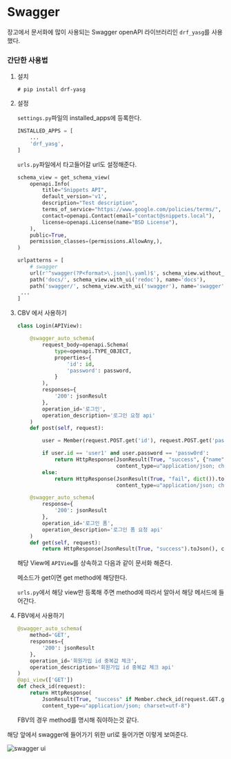 # Swagger

장고에서 문서화에 많이 사용되는 Swagger openAPI 라이브러리인 `drf_yasg`를 사용했다.

### 간단한 사용법

1. 설치

   `# pip install drf-yasg`

2. 설정

   `settings.py`파일의 installed_apps에 등록한다.

   ```python
   INSTALLED_APPS = [
       ...
       'drf_yasg',
   ]
   ```

    `urls.py`파일에서 타고들어갈 url도 설정해준다.

   ```python
   schema_view = get_schema_view(
       openapi.Info(
           title="Snippets API",
           default_version='v1',
           description="Test description",
           terms_of_service="https://www.google.com/policies/terms/",
           contact=openapi.Contact(email="contact@snippets.local"),
           license=openapi.License(name="BSD License"),
       ),
       public=True,
       permission_classes=(permissions.AllowAny,),
   )
   
   urlpatterns = [
       # swagger
       url(r'^swagger(?P<format>\.json|\.yaml)$', schema_view.without_ui(cache_timeout=0), name='schema-json'),
       path('docs/', schema_view.with_ui('redoc'), name='docs'),
       path('swagger/', schema_view.with_ui('swagger'), name='swagger'),
   	...
   ]
   ```

   

3. CBV 에서 사용하기

   ```python
   class Login(APIView):
   
       @swagger_auto_schema(
           request_body=openapi.Schema(
               type=openapi.TYPE_OBJECT,
               properties={
                   'id': id,
                   'password': password,
               }
           ),
           responses={
               '200': jsonResult
           },
           operation_id='로그인',
           operation_description='로그인 요청 api'
       )
       def post(self, request):
   
           user = Member(request.POST.get('id'), request.POST.get('password'))
   
           if user.id == 'user1' and user.password == 'passw0rd':
               return HttpResponse(JsonResult(True, "success", {"name": "한성혜", }).toJson(),
                                   content_type=u"application/json; charset=utf-8")
           else:
               return HttpResponse(JsonResult(True, "fail", dict()).toJson(),
                                   content_type=u"application/json; charset=utf-8")
   
       @swagger_auto_schema(
           response={
               '200': jsonResult
           },
           operation_id='로그인 폼',
           operation_description='로그인 폼 요청 api'
       )
       def get(self, request):
           return HttpResponse(JsonResult(True, "success").toJson(), content_type=u"application/json; charset=utf-8")
   
   ```

   해당 View에 `APIView`를 상속하고 다음과 같이 문서화 해준다.

   메소드가 get이면 get method에 해당한다.

   `urls.py`에서 해당 view만 등록해 주면 method에 따라서 알아서 해당 메서드에 들어간다.

4. FBV에서 사용하기

   ```python
   @swagger_auto_schema(
       method='GET',
       responses={
           '200': jsonResult
       },
       operation_id='회원가입 id 중복값 체크',
       operation_description='회원가입 id 중복값 체크 api'
   )
   @api_view(['GET'])
   def check_id(request):
       return HttpResponse(
           JsonResult(True, "success" if Member.check_id(request.GET.get('id', None)) else "fail").toJson(),
           content_type=u"application/json; charset=utf-8")
   ```

   FBV의 경우 method를 명시해 줘야하는것 같다.


해당 앞에서 swagger에 들어가기 위한 url로 들어가면 이렇게 보여준다.

![swagger ui]()



   